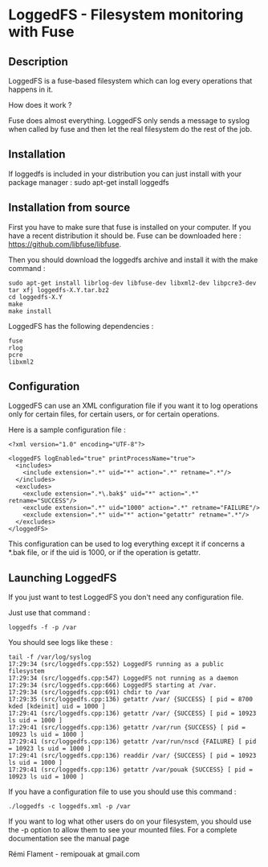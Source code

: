 # LoggedFS - Filesystem monitoring with Fuse
## Description

LoggedFS is a fuse-based filesystem which can log every operations that happens in it. 

How does it work ?

Fuse does almost everything. LoggedFS only sends a message to syslog when called by fuse and then let the real filesystem do the rest of the job.

## Installation

If loggedfs is included in your distribution you can just install with your package manager :
   sudo apt-get install loggedfs   

## Installation from source

First you have to make sure that fuse is installed on your computer. 
If you have a recent distribution it should be. Fuse can be downloaded here : https://github.com/libfuse/libfuse.

Then you should download the loggedfs archive and install it with the make command :

    sudo apt-get install librlog-dev libfuse-dev libxml2-dev libpcre3-dev
    tar xfj loggedfs-X.Y.tar.bz2
    cd loggedfs-X.Y
    make
    make install
    
LoggedFS has the following dependencies :

    fuse
    rlog
    pcre
    libxml2

## Configuration

LoggedFS can use an XML configuration file if you want it to log operations only for certain files, for certain users, or for certain operations.

Here is a sample configuration file :

    <?xml version="1.0" encoding="UTF-8"?>
    
    <loggedFS logEnabled="true" printProcessName="true">
      <includes>
        <include extension=".*" uid="*" action=".*" retname=".*"/>
      </includes>
      <excludes>
        <exclude extension=".*\.bak$" uid="*" action=".*" retname="SUCCESS"/>
        <exclude extension=".*" uid="1000" action=".*" retname="FAILURE"/>
        <exclude extension=".*" uid="*" action="getattr" retname=".*"/>
      </excludes>
    </loggedFS>

This configuration can be used to log everything except it if concerns a *.bak file, or if the uid is 1000, or if the operation is getattr.

## Launching LoggedFS

If you just want to test LoggedFS you don't need any configuration file.
 
Just use that command :

    loggedfs -f -p /var

You should see logs like these :

    tail -f /var/log/syslog
    17:29:34 (src/loggedfs.cpp:552) LoggedFS running as a public filesystem
    17:29:34 (src/loggedfs.cpp:547) LoggedFS not running as a daemon
    17:29:34 (src/loggedfs.cpp:666) LoggedFS starting at /var.
    17:29:34 (src/loggedfs.cpp:691) chdir to /var
    17:29:35 (src/loggedfs.cpp:136) getattr /var/ {SUCCESS} [ pid = 8700 kded [kdeinit] uid = 1000 ]
    17:29:41 (src/loggedfs.cpp:136) getattr /var/ {SUCCESS} [ pid = 10923 ls uid = 1000 ]
    17:29:41 (src/loggedfs.cpp:136) getattr /var/run {SUCCESS} [ pid = 10923 ls uid = 1000 ]
    17:29:41 (src/loggedfs.cpp:136) getattr /var/run/nscd {FAILURE} [ pid = 10923 ls uid = 1000 ]
    17:29:41 (src/loggedfs.cpp:136) readdir /var/ {SUCCESS} [ pid = 10923 ls uid = 1000 ]
    17:29:41 (src/loggedfs.cpp:136) getattr /var/pouak {SUCCESS} [ pid = 10923 ls uid = 1000 ]

If you have a configuration file to use you should use this command :

    ./loggedfs -c loggedfs.xml -p /var

If you want to log what other users do on your filesystem, you should use the -p option to allow them to see your mounted files. For a complete documentation see the manual page

Rémi Flament - remipouak at gmail.com